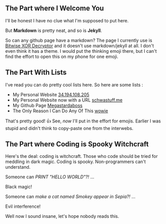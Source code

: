 ## The Part where I Welcome You

I'll be honest I have no clue what I'm supposed to put here.

But **Markdown** is pretty neat, and so is **Jekyll**.

So can any github page have a markdown? The page I currently use is [Bitwise XOR Decryptor](https://megastardaboss.github.io/bitwise-decoder/) and it doesn't use markdown/jekyll at all. I don't even think it has a theme.
I would put the thinking emoji there, but I can't find the effort to open this on my phone for one emoji.

## The Part With Lists

I've read you can do pretty cool lists here. So here are some lists :

* My Personal Website [34.194.108.205](http://34.194.108.205/)
* My Personal Website now with a URL [schwastuff.me](http://schwastuff.me/)
* My Github Page [Megastardaboss](https://github.com/Megastardaboss)
* The Only Reason I Can Do Any Of This [wowie](https://guides.github.com/features/mastering-markdown/#examples)

That's pretty good! 👍
See, *now* I'll put in the effort for emojis.
Earlier I was stupid and didn't think to copy-paste one from the interwebs.

## The Part where Coding is Spooky Witchcraft

Here's the deal: coding is witchcraft. Those who code should be tried for meddling in dark magic.
Coding is spooky. Non-programmers can't understand.

Someone can *PRINT "HELLO WORLD"?!*
...

Black magic!

Someone can *make a cat named Smokey appear in Sepia?!*
...

Evil interference!

Well now I sound insane, let's hope nobody reads this.
